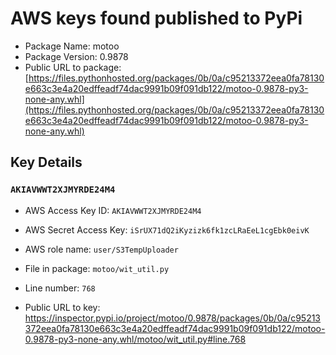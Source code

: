 # AWS keys found published to PyPi

* Package Name: motoo
* Package Version: 0.9878
* Public URL to package: [https://files.pythonhosted.org/packages/0b/0a/c95213372eea0fa78130e663c3e4a20edffeadf74dac9991b09f091db122/motoo-0.9878-py3-none-any.whl](https://files.pythonhosted.org/packages/0b/0a/c95213372eea0fa78130e663c3e4a20edffeadf74dac9991b09f091db122/motoo-0.9878-py3-none-any.whl)

## Key Details

### `AKIAVWWT2XJMYRDE24M4`

* AWS Access Key ID: `AKIAVWWT2XJMYRDE24M4`
* AWS Secret Access Key: `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` 
* AWS role name: `user/S3TempUploader`
* File in package: `motoo/wit_util.py`
* Line number: `768`

* Public URL to key: https://inspector.pypi.io/project/motoo/0.9878/packages/0b/0a/c95213372eea0fa78130e663c3e4a20edffeadf74dac9991b09f091db122/motoo-0.9878-py3-none-any.whl/motoo/wit_util.py#line.768


